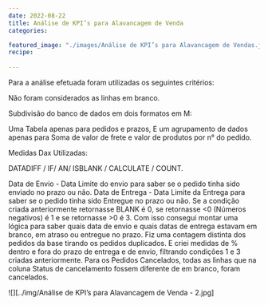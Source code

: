 ```yaml
---
date: 2022-08-22
title: Análise de KPI’s para Alavancagem de Venda
categories:

featured_image: "./images/Análise de KPI’s para Alavancagem de Vendas.jpg"
recipe:
 
---
```

Para a análise efetuada foram utilizadas os seguintes critérios:

Não foram considerados as linhas em branco.

Subdivisão do banco de dados em dois formatos em M:

Uma Tabela apenas para pedidos e prazos,
E um agrupamento de dados apenas para Soma de valor de frete e valor de produtos por n° do pedido.

Medidas Dax Utilizadas:

DATADIFF / IF/ AN/ ISBLANK / CALCULATE / COUNT.

Data de Envio - Data Limite do envio para saber se o pedido tinha sido enviado no prazo ou não.
Data de Entrega - Data Limite da Entrega para saber se o pedido tinha sido Entregue no prazo ou não.
Se a condição criada anteriormente retornasse BLANK é 0, se retornasse <0 (Números negativos) é 1 e se retornasse >0 é 3.
Com isso consegui montar uma lógica para saber quais data de envio e quais datas de entrega estavam em branco, em atraso ou entregue no prazo.
Fiz uma contagem distinta dos pedidos da base tirando os pedidos duplicados.
E criei  medidas de %  dentro e fora do prazo de entrega e de envio, filtrando condições 1 e 3 criadas anteriormente.
Para os Pedidos Cancelados, todas as linhas que na coluna Status de cancelamento fossem diferente de em branco, foram cancelados.



![][../img/Análise de KPI’s para Alavancagem de Venda - 2.jpg]
